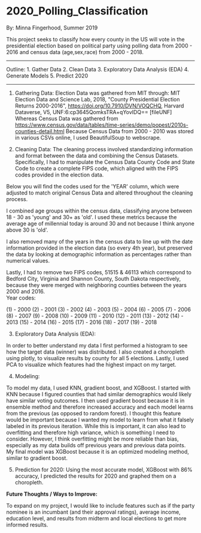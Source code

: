 # 2020_Polling_Classification

By: Minna Fingerhood, Summer 2019


This project seeks to classify how every county in the US will vote in the presidential election based on political party using polling data from 2000 - 2016 and census data (age,sex,race) from 2000 - 2018.

-------------------------------------

Outline:
    1. Gather Data
    2. Clean Data
    3. Exploratory Data Analysis (EDA)
    4. Generate Models 
    5. Predict 2020

---------------------------------------


1. Gathering Data:
Election Data was gathered from MIT through: MIT Election Data and Science Lab, 2018, "County Presidential Election Returns 2000-2016", https://doi.org/10.7910/DVN/VOQCHQ, Harvard Dataverse, V5, UNF:6:cp3645QomksTRA+qYovIDQ== [fileUNF]
Whereas Census Data was gathered from https://www.census.gov/data/tables/time-series/demo/popest/2010s-counties-detail.html
Because Census Data from 2000 - 2010 was stored in various CSVs online, I used BeautifulSoup to webscrape.

2. Cleaning Data:
The cleaning process involved standardizing information and format between the data and combining the Census Datasets. Specifically, I had to  manipulate the Census Data County Code and State Code to create a complete FIPS code, which aligned with the FIPS codes provided in the election data.

Below you will find the codes used for the 'YEAR' column, which were adjusted to match original Census Data and altered throughout the cleaning process.

I combined age groups within the census data, classifying anyone between 18 - 30 as 'young' and 30+ as 'old'. I used these metrics because the average age of millennial today is around 30 and not because I think anyone above 30 is 'old'.

I also removed many of the years in the census data to line up with the date information provided in the election data (so every 4th year), but preserved the data by looking at demographic information as percentages rather than numerical values.

Lastly, I had to remove two FIPS codes, 51515 & 46113 which correspond to Bedford City, Virginia and Shannon County, South Dakota respectively, because they were merged with neighboring counties between the years 2000 and 2016.  
Year codes:

(1) - 2000
(2) - 2001
(3) - 2002
(4) - 2003
(5) - 2004
(6) - 2005
(7) - 2006
(8) - 2007
(9) - 2008
(10) - 2009
(11) - 2010
(12) - 2011
(13) - 2012
(14) - 2013
(15) - 2014
(16) - 2015
(17) - 2016
(18) - 2017
(19) - 2018

3. Exploratory Data Analysis (EDA):   

In order to better understand my data I first performed a histogram to see how the target data (winner) was distributed. I also created a choropleth using plotly, to visualize results by county for all 5 elections. Lastly, I used PCA to visualize which features had the highest impact on my target.

4. Modeling:

To model my data, I used KNN, gradient boost, and XGBoost. I started with KNN because I figured counties that had similar demographics would likely have similar voting outcomes. I then used gradient boost because it is in ensemble method and therefore increased accuracy and each model learns from the previous (as opposed to random forest). I thought this feature would be important because I wanted my model to learn from what it falsely labeled in its previous iteration. While this is important, it can also lead to overfitting and therefore high variance, which is something I need to consider. However, I think overfitting might be more reliable than bias, especially as my data builds off previous years and previous data points. My final model was XGBoost because it is an optimized modeling method, similar to gradient boost.


5. Prediction for 2020:
Using the most accurate model, XGBoost with 86% accuracy, I predicted the results for 2020 and graphed them on a choropleth.


**Future Thoughts / Ways to Improve:**

To expand on my project, I would like to include features such as if the party nominee is an incumbant (and their approval ratings), average income, education level, and results from midterm and local elections to get more informed results.
